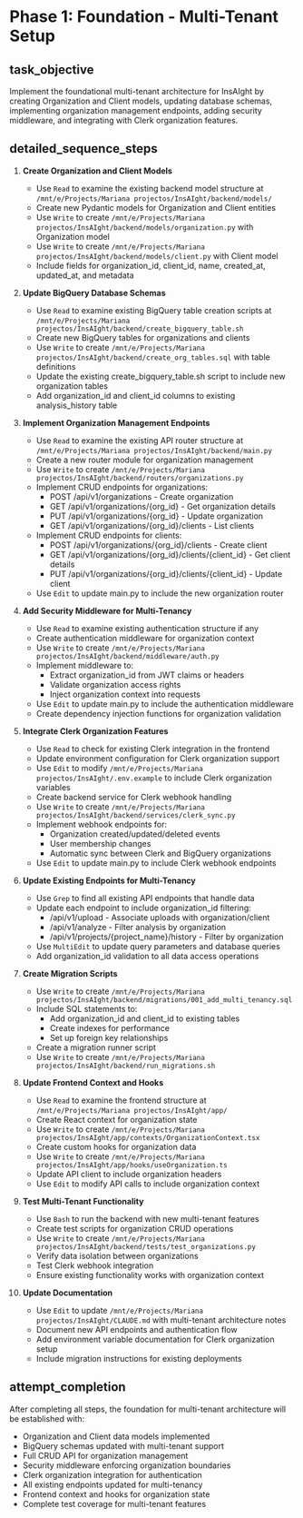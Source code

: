 # Phase 1: Foundation - Multi-Tenant Setup

<task name="phase-1-foundation-multi-tenant">

## task_objective

Implement the foundational multi-tenant architecture for InsAIght by creating Organization and Client models, updating database schemas, implementing organization management endpoints, adding security middleware, and integrating with Clerk organization features.

## detailed_sequence_steps

1. **Create Organization and Client Models**
   - Use `Read` to examine the existing backend model structure at `/mnt/e/Projects/Mariana projectos/InsAIght/backend/models/`
   - Create new Pydantic models for Organization and Client entities
   - Use `Write` to create `/mnt/e/Projects/Mariana projectos/InsAIght/backend/models/organization.py` with Organization model
   - Use `Write` to create `/mnt/e/Projects/Mariana projectos/InsAIght/backend/models/client.py` with Client model
   - Include fields for organization_id, client_id, name, created_at, updated_at, and metadata

2. **Update BigQuery Database Schemas**
   - Use `Read` to examine existing BigQuery table creation scripts at `/mnt/e/Projects/Mariana projectos/InsAIght/backend/create_bigquery_table.sh`
   - Create new BigQuery tables for organizations and clients
   - Use `Write` to create `/mnt/e/Projects/Mariana projectos/InsAIght/backend/create_org_tables.sql` with table definitions
   - Update the existing create_bigquery_table.sh script to include new organization tables
   - Add organization_id and client_id columns to existing analysis_history table

3. **Implement Organization Management Endpoints**
   - Use `Read` to examine the existing API router structure at `/mnt/e/Projects/Mariana projectos/InsAIght/backend/main.py`
   - Create a new router module for organization management
   - Use `Write` to create `/mnt/e/Projects/Mariana projectos/InsAIght/backend/routers/organizations.py`
   - Implement CRUD endpoints for organizations:
     - POST /api/v1/organizations - Create organization
     - GET /api/v1/organizations/{org_id} - Get organization details
     - PUT /api/v1/organizations/{org_id} - Update organization
     - GET /api/v1/organizations/{org_id}/clients - List clients
   - Implement CRUD endpoints for clients:
     - POST /api/v1/organizations/{org_id}/clients - Create client
     - GET /api/v1/organizations/{org_id}/clients/{client_id} - Get client details
     - PUT /api/v1/organizations/{org_id}/clients/{client_id} - Update client
   - Use `Edit` to update main.py to include the new organization router

4. **Add Security Middleware for Multi-Tenancy**
   - Use `Read` to examine existing authentication structure if any
   - Create authentication middleware for organization context
   - Use `Write` to create `/mnt/e/Projects/Mariana projectos/InsAIght/backend/middleware/auth.py`
   - Implement middleware to:
     - Extract organization_id from JWT claims or headers
     - Validate organization access rights
     - Inject organization context into requests
   - Use `Edit` to update main.py to include the authentication middleware
   - Create dependency injection functions for organization validation

5. **Integrate Clerk Organization Features**
   - Use `Read` to check for existing Clerk integration in the frontend
   - Update environment configuration for Clerk organization support
   - Use `Edit` to modify `/mnt/e/Projects/Mariana projectos/InsAIght/.env.example` to include Clerk organization variables
   - Create backend service for Clerk webhook handling
   - Use `Write` to create `/mnt/e/Projects/Mariana projectos/InsAIght/backend/services/clerk_sync.py`
   - Implement webhook endpoints for:
     - Organization created/updated/deleted events
     - User membership changes
     - Automatic sync between Clerk and BigQuery organizations
   - Use `Edit` to update main.py to include Clerk webhook endpoints

6. **Update Existing Endpoints for Multi-Tenancy**
   - Use `Grep` to find all existing API endpoints that handle data
   - Update each endpoint to include organization_id filtering:
     - /api/v1/upload - Associate uploads with organization/client
     - /api/v1/analyze - Filter analysis by organization
     - /api/v1/projects/{project_name}/history - Filter by organization
   - Use `MultiEdit` to update query parameters and database queries
   - Add organization_id validation to all data access operations

7. **Create Migration Scripts**
   - Use `Write` to create `/mnt/e/Projects/Mariana projectos/InsAIght/backend/migrations/001_add_multi_tenancy.sql`
   - Include SQL statements to:
     - Add organization_id and client_id to existing tables
     - Create indexes for performance
     - Set up foreign key relationships
   - Create a migration runner script
   - Use `Write` to create `/mnt/e/Projects/Mariana projectos/InsAIght/backend/run_migrations.sh`

8. **Update Frontend Context and Hooks**
   - Use `Read` to examine the frontend structure at `/mnt/e/Projects/Mariana projectos/InsAIght/app/`
   - Create React context for organization state
   - Use `Write` to create `/mnt/e/Projects/Mariana projectos/InsAIght/app/contexts/OrganizationContext.tsx`
   - Create custom hooks for organization data
   - Use `Write` to create `/mnt/e/Projects/Mariana projectos/InsAIght/app/hooks/useOrganization.ts`
   - Update API client to include organization headers
   - Use `Edit` to modify API calls to include organization context

9. **Test Multi-Tenant Functionality**
   - Use `Bash` to run the backend with new multi-tenant features
   - Create test scripts for organization CRUD operations
   - Use `Write` to create `/mnt/e/Projects/Mariana projectos/InsAIght/backend/tests/test_organizations.py`
   - Verify data isolation between organizations
   - Test Clerk webhook integration
   - Ensure existing functionality works with organization context

10. **Update Documentation**
    - Use `Edit` to update `/mnt/e/Projects/Mariana projectos/InsAIght/CLAUDE.md` with multi-tenant architecture notes
    - Document new API endpoints and authentication flow
    - Add environment variable documentation for Clerk organization setup
    - Include migration instructions for existing deployments

## attempt_completion

After completing all steps, the foundation for multi-tenant architecture will be established with:
- Organization and Client data models implemented
- BigQuery schemas updated with multi-tenant support
- Full CRUD API for organization management
- Security middleware enforcing organization boundaries
- Clerk organization integration for authentication
- All existing endpoints updated for multi-tenancy
- Frontend context and hooks for organization state
- Complete test coverage for multi-tenant features

</task>